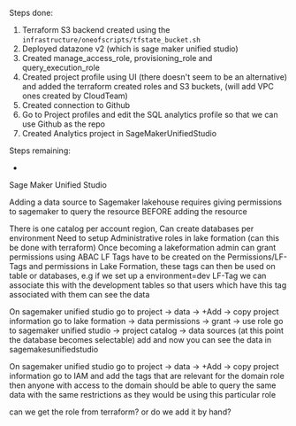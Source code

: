 Steps done:

1. Terraform S3 backend created using the `infrastructure/oneofscripts/tfstate_bucket.sh`
2. Deployed datazone v2 (which is sage maker unified studio)
3. Created manage_access_role, provisioning_role and query_execution_role
4. Created project profile using UI (there doesn't seem to be an alternative) and added the terraform created roles and S3 buckets, (will add VPC ones created by CloudTeam)
5. Created connection to Github
6. Go to Project profiles and edit the SQL analytics profile so that we can use Github as the repo
6. Created Analytics project in SageMakerUnifiedStudio


Steps remaining:

*


Sage Maker Unified Studio

Adding a data source to Sagemaker lakehouse requires giving permissions to sagemaker to query the resource BEFORE adding the resource

There is one catalog per account region,
Can create databases per environment 
Need to setup Administrative roles in lake formation (can this be done with terraform)
Once becoming a lakeformation admin can grant permissions using ABAC
LF Tags have to be created on the Permissions/LF-Tags and permissions in Lake Formation,
these tags can then be used on table or databases, e.g if we set up a environment=dev LF-Tag we can associate this with the development tables so that users which have this tag associated with them can see the data

On sagemaker unified studio go to project -> data -> +Add -> copy project information
go to lake formation -> data permissions -> grant -> use role 
go to sagemaker unified studio -> project catalog -> data sources (at this point the database becomes selectable) add and now you can see the data in sagemakesunifiedstudio


On sagemaker unified studio go to project -> data -> +Add -> copy project information
go to IAM and add the tags that are relevant for the domain role
then anyone with access to the domain should be able to query the same data with the same restrictions as they would be using this particular role

can we get the role from terraform? or do we add it by hand?